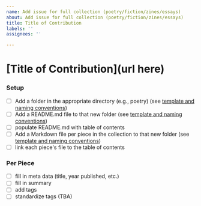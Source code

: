 ```yaml
---
name: Add issue for full collection (poetry/fiction/zines/essays)
about: Add issue for full collection (poetry/fiction/zines/essays)
title: Title of Contribution
labels: ''
assignees: ''

---
```


# [Title of Contribution](url here)

### Setup 
- [ ] Add a folder in the appropriate directory (e.g., poetry) (see [template and naming conventions](https://github.com/sastoudt/reading-for-humanness/blob/main/template.md))
- [ ] Add a README.md file to that new folder (see [template and naming conventions](https://github.com/sastoudt/reading-for-humanness/blob/main/template.md))
- [ ] populate README.md with table of contents
- [ ] Add a Markdown file per piece in the collection to that new folder (see [template and naming conventions](https://github.com/sastoudt/reading-for-humanness/blob/main/template.md))
- [ ] link each piece's file to the table of contents

### Per Piece

- [ ] fill in meta data (title, year published, etc.)
- [ ] fill in summary
- [ ] add tags
- [ ] standardize tags (TBA)
